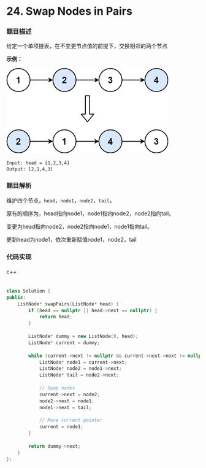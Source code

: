 # 24. Swap Nodes in Pairs

### 题目描述

给定一个单项链表，在不变更节点值的前提下，交换相邻的两个节点

**示例：**

![](./swap_ex1.jpg)

```
Input: head = [1,2,3,4]
Output: [2,1,4,3]
```

### 题目解析

维护四个节点，`head`，`node1`，`node2`，`tail`。

原有的顺序为，head指向node1，node1指向node2，node2指向tail。

变更为head指向node2，node2指向node1，node1指向tail。

更新head为node1，依次重新赋值node1，node2，tail

### 代码实现

###### c++

```c++
class Solution {
public:
    ListNode* swapPairs(ListNode* head) {
        if (head == nullptr || head->next == nullptr) {
            return head;
        }

        ListNode* dummy = new ListNode(0, head);
        ListNode* current = dummy;

        while (current->next != nullptr && current->next->next != nullptr) {
            ListNode* node1 = current->next;
            ListNode* node2 = node1->next;
            ListNode* tail = node2->next;

            // Swap nodes
            current->next = node2;
            node2->next = node1;
            node1->next = tail;

            // Move current pointer
            current = node1;
        }

        return dummy->next;
    }
};
```
